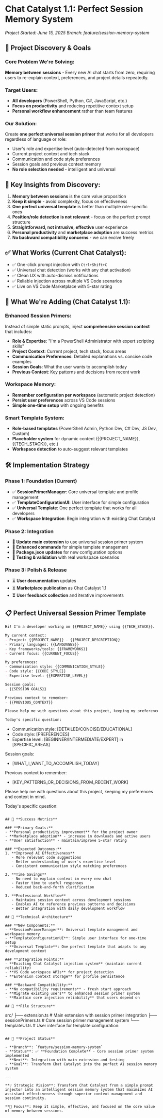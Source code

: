 # Chat Catalyst 1.1: Perfect Session Memory System

*Project Started: June 15, 2025*
*Branch: feature/session-memory-system*

## 🎯 **Project Discovery & Goals**

### **Core Problem We're Solving:**
**Memory between sessions** - Every new AI chat starts from zero, requiring users to re-explain context, preferences, and project details repeatedly.

### **Target Users:**
- **All developers** (PowerShell, Python, C#, JavaScript, etc.)
- **Focus on productivity** and reducing repetitive context setup
- **Personal workflow enhancement** rather than team features

### **Our Solution:**
Create **one perfect universal session primer** that works for all developers regardless of language or role:
- User's role and expertise level (auto-detected from workspace)
- Current project context and tech stack
- Communication and code style preferences
- Session goals and previous context memory
- **No role selection needed** - intelligent and universal

## 🧠 **Key Insights from Discovery:**

1. **Memory between sessions** is the core value proposition
2. **Keep it simple** - avoid complexity, focus on effectiveness
3. **One perfect universal template** is better than multiple role-specific ones
4. **Position/role detection is not relevant** - focus on the perfect prompt structure
5. **Straightforward, not intrusive, effective** user experience
6. **Personal productivity** and **marketplace adoption** are success metrics
7. **No backward compatibility concerns** - we can evolve freely

## ✅ **What Works (Current Chat Catalyst):**
- ✅ One-click prompt injection with `Ctrl+Shift+C`
- ✅ Universal chat detection (works with any chat activation)
- ✅ Clean UX with auto-dismiss notifications
- ✅ Reliable injection across multiple VS Code scenarios
- ✅ Live on VS Code Marketplace with 5-star rating

## 🚀 **What We're Adding (Chat Catalyst 1.1):**

### **Enhanced Session Primers:**
Instead of simple static prompts, inject **comprehensive session context** that includes:
- **Role & Expertise**: "I'm a PowerShell Administrator with expert scripting skills"
- **Project Context**: Current project, tech stack, focus areas
- **Communication Preferences**: Detailed explanations vs. concise code examples
- **Session Goals**: What the user wants to accomplish today
- **Previous Context**: Key patterns and decisions from recent work

### **Workspace Memory:**
- **Remember configuration per workspace** (automatic project detection)
- **Persist user preferences** across VS Code sessions
- **Simple one-time setup** with ongoing benefits

### **Smart Template System:**
- **Role-based templates** (PowerShell Admin, Python Dev, C# Dev, JS Dev, Custom)
- **Placeholder system** for dynamic content ({{PROJECT_NAME}}, {{TECH_STACK}}, etc.)
- **Workspace detection** to auto-suggest relevant templates

## 🛠️ **Implementation Strategy**

### **Phase 1: Foundation (Current)**
- ✅ **SessionPrimerManager**: Core universal template and profile management
- ✅ **TemplateConfigurationUI**: User interface for simple configuration
- ✅ **Universal Template**: One perfect template that works for all developers
- ✅ **Workspace Integration**: Begin integration with existing Chat Catalyst

### **Phase 2: Integration**
- 🔄 **Update main extension** to use universal session primer system
- 🔄 **Enhanced commands** for simple template management
- 🔄 **Package.json updates** for new configuration options
- 🔄 **Testing & validation** with real workspace scenarios

### **Phase 3: Polish & Release**
- ⏳ **User documentation** updates
- ⏳ **Marketplace publication** as Chat Catalyst 1.1
- ⏳ **User feedback collection** and iterative improvements

## 📋 **Perfect Universal Session Primer Template**

```markdown
Hi! I'm a developer working on {{PROJECT_NAME}} using {{TECH_STACK}}.

My current context:
- Project: {{PROJECT_NAME}} - {{PROJECT_DESCRIPTION}}
- Primary languages: {{LANGUAGES}}
- Key frameworks/tools: {{FRAMEWORKS}}
- Current focus: {{CURRENT_FOCUS}}

My preferences:
- Communication style: {{COMMUNICATION_STYLE}}
- Code style: {{CODE_STYLE}}
- Expertise level: {{EXPERTISE_LEVEL}}

Session goals:
- {{SESSION_GOALS}}

Previous context to remember:
- {{PREVIOUS_CONTEXT}}

Please help me with questions about this project, keeping my preferences and context in mind.

Today's specific question:
```
- Communication style: [DETAILED/CONCISE/EDUCATIONAL]
- Code style: [PREFERENCES]
- Expertise level: [BEGINNER/INTERMEDIATE/EXPERT] in [SPECIFIC_AREAS]

Session goals:
- [WHAT_I_WANT_TO_ACCOMPLISH_TODAY]

Previous context to remember:
- [KEY_PATTERNS_OR_DECISIONS_FROM_RECENT_WORK]

Please help me with questions about this project, keeping my preferences and context in mind.

Today's specific question:
```

## 🎯 **Success Metrics**

### **Primary Goals:**
- **Personal productivity improvement** for the project owner
- **Marketplace adoption** - increase in downloads and active users
- **User satisfaction** - maintain/improve 5-star rating

### **Expected Outcomes:**
1. **Improved AI Effectiveness**
   - More relevant code suggestions
   - Better understanding of user's expertise level
   - Consistent communication style matching preferences

2. **Time Savings**
   - No need to explain context in every new chat
   - Faster time to useful responses
   - Reduced back-and-forth clarification

3. **Professional Workflow**
   - Maintains session context across development sessions
   - Enables AI to reference previous patterns and decisions
   - Better integration with daily development workflow

## 🔧 **Technical Architecture**

### **New Components:**
- **SessionPrimerManager**: Universal template management and workspace memory
- **TemplateConfigurationUI**: Simple user interface for one-time setup
- **Universal Template**: One perfect template that adapts to any development context

### **Integration Points:**
- **Existing Chat Catalyst injection system** (maintain current reliability)
- **VS Code workspace APIs** for project detection
- **Extension context storage** for profile persistence

### **Backward Compatibility:**
- **No compatibility requirements** - fresh start approach
- **Migrate existing users** to enhanced session primer system
- **Maintain core injection reliability** that users depend on

## 📁 **File Structure**

```
src/
├── extension.ts          # Main extension with session primer integration
├── sessionPrimers.ts     # Core session primer management system
└── templateUI.ts         # User interface for template configuration
```

## 🎉 **Project Status**

- **Branch**: `feature/session-memory-system`
- **Status**: ✅ **Foundation Complete** - Core session primer system implemented
- **Next**: Integration with main extension and testing
- **Goal**: Transform Chat Catalyst into the perfect AI session memory system

---

**💡 Strategic Vision**: Transform Chat Catalyst from a simple prompt injector into an intelligent session memory system that maximizes AI assistant effectiveness through superior context management and session continuity.

**🎯 Focus**: Keep it simple, effective, and focused on the core value of memory between sessions.
